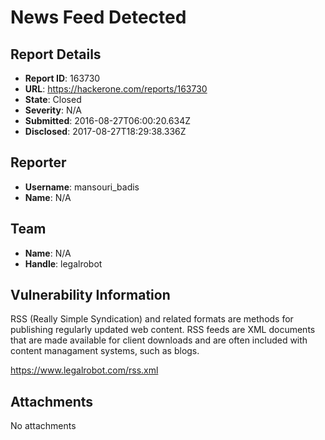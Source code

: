 # News Feed Detected 

## Report Details
- **Report ID**: 163730
- **URL**: https://hackerone.com/reports/163730
- **State**: Closed
- **Severity**: N/A
- **Submitted**: 2016-08-27T06:00:20.634Z
- **Disclosed**: 2017-08-27T18:29:38.336Z

## Reporter
- **Username**: mansouri_badis
- **Name**: N/A

## Team
- **Name**: N/A
- **Handle**: legalrobot

## Vulnerability Information
RSS (Really Simple Syndication) and related formats are methods for publishing regularly updated web content. RSS feeds are XML documents that are made available for client downloads and are often included with content managament systems, such as blogs.

https://www.legalrobot.com/rss.xml


## Attachments
No attachments
